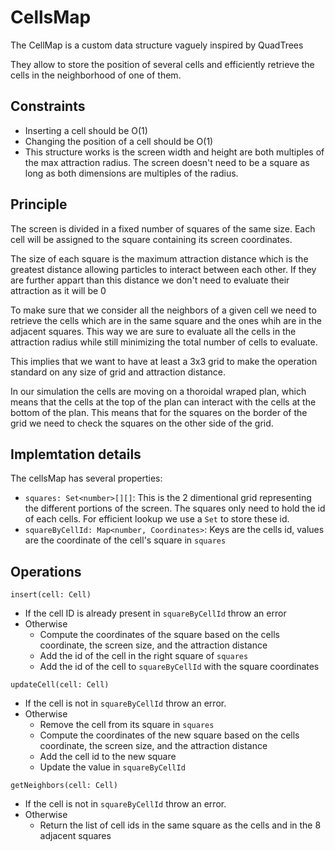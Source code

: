 # CellsMap

The CellMap is a custom data structure vaguely inspired by QuadTrees

They allow to store the position of several cells and efficiently retrieve
the cells in the neighborhood of one of them.

## Constraints

-   Inserting a cell should be O(1)
-   Changing the position of a cell should be O(1)
-   This structure works is the screen width and height are both multiples of the max attraction radius. The screen doesn't need to be a square as long as both dimensions are multiples of the radius.

## Principle

The screen is divided in a fixed number of squares of the same size.
Each cell will be assigned to the square containing its screen coordinates.

The size of each square is the maximum attraction distance which is the greatest distance
allowing particles to interact between each other. If they are further appart than this
distance we don't need to evaluate their attraction as it will be 0

To make sure that we consider all the neighbors of a given cell we need to retrieve
the cells which are in the same square and the ones whih are in the adjacent squares.
This way we are sure to evaluate all the cells in the attraction radius while still minimizing
the total number of cells to evaluate.

This implies that we want to have at least a 3x3 grid to make the operation standard on any size
of grid and attraction distance.

In our simulation the cells are moving on a thoroidal wraped plan, which means that the
cells at the top of the plan can interact with the cells at the bottom of the plan.
This means that for the squares on the border of the grid we need to check the squares on the
other side of the grid.

## Implemtation details

The cellsMap has several properties:

-   `squares: Set<number>[][]`: This is the 2 dimentional grid representing the different portions of the screen. The squares only need to hold the id of each cells. For efficient lookup we use a `Set` to store these id.
-   `squareByCellId: Map<number, Coordinates>`: Keys are the cells id, values are the coordinate of the cell's square in `squares`

## Operations

`insert(cell: Cell)`

-   If the cell ID is already present in `squareByCellId` throw an error
-   Otherwise
    -   Compute the coordinates of the square based on the cells coordinate, the screen size, and the attraction distance
    -   Add the id of the cell in the right square of `squares`
    -   Add the id of the cell to `squareByCellId` with the square coordinates

`updateCell(cell: Cell)`

-   If the cell is not in `squareByCellId` throw an error.
-   Otherwise
    -   Remove the cell from its square in `squares`
    -   Compute the coordinates of the new square based on the cells coordinate, the screen size, and the attraction distance
    -   Add the cell id to the new square
    -   Update the value in `squareByCellId`

`getNeighbors(cell: Cell)`

-   If the cell is not in `squareByCellId` throw an error.
-   Otherwise
    -   Return the list of cell ids in the same square as the cells and in the 8 adjacent squares
